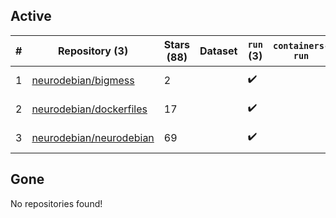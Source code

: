 ## Active
| # | Repository (3) | Stars (88) | Dataset | `run` (3) | `containers-run` | Last Modified |
| --- | --- | --- | --- | --- | --- | --- |
| 1 | [neurodebian/bigmess](https://github.com/neurodebian/bigmess) | 2 |  | :heavy_check_mark: |  | 2023-07-13 15:22:08+00:00 |
| 2 | [neurodebian/dockerfiles](https://github.com/neurodebian/dockerfiles) | 17 |  | :heavy_check_mark: |  | 2024-06-21 21:59:02+00:00 |
| 3 | [neurodebian/neurodebian](https://github.com/neurodebian/neurodebian) | 69 |  | :heavy_check_mark: |  | 2024-08-08 12:25:53+00:00 |

## Gone
No repositories found!
